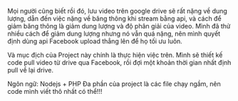 Mọi người cũng biết rồi đó, lưu video trên google drive sẽ rất nặng về dung lượng, dẫn đến việc nặng về băng thông khi stream bằng api, và cách để giảm băng thông là giảm dung lượng và độ phân giải của video. Mình đã thử nhiều cách để giảm dung lượng nhưng nó vẫn quá nặng, nên mình quyết định dùng api Facebook upload thẳng lên để họ tối ưu luôn. 

Và mục địch của Project này chính là thực hiện việc trên. Mình sẽ thiết kế code pull video từ drive qua Facebook, rồi đợi một khoản thời gian nhất định pull về lại drive.

Ngôn ngữ: Nodejs + PHP
Đa phần của project là các file chạy ngầm, nên code mình viết thô nhất có thể!!!
